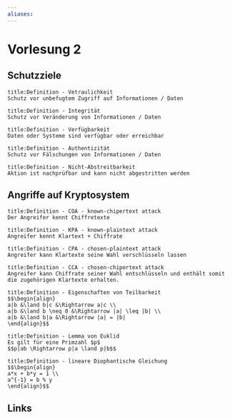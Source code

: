 ```yaml
---
aliases: 
---
```

# Vorlesung 2 
## Schutzziele
```ad-abstract
title:Definition - Vetraulichkeit
Schutz vor unbefugtem Zugriff auf Informationen / Daten
```

```ad-abstract
title:Definition - Integrität
Schutz vor Veränderung von Informationen / Daten
```

```ad-abstract
title:Definition - Verfügbarkeit
Daten oder Systeme sind verfügbar oder erreichbar
```

```ad-abstract
title:Definition - Authentizität
Schutz vor Fälschungen von Informationen / Daten
```

```ad-abstract
title:Definition - Nicht-Abstreitbarkeit
Aktion ist nachprüfbar und kann nicht abgestritten werden
```

## Angriffe auf Kryptosystem
```ad-abstract
title:Definition - COA - known-chipertext attack
Der Angreifer kennt Chiffretexte
```

```ad-abstract
title:Definition - KPA - known-plaintext attack
Angreifer kennt Klartext + Chiffrate
```

```ad-abstract
title:Definition - CPA - chosen-plaintext attack
Angreifer kann Klartexte seine Wahl verschlüsseln lassen
```

```ad-abstract
title:Definition - CCA - chosen-chipertext attack
Angreifer kann Chiffrate seiner Wahl entschlüsseln und enthält somit die zugehörigen Klartexte erhalten.
```

```ad-abstract
title:Definition - Eigenschaften von Teilbarkeit
$$\begin{align}
a|b &\land b|c &\Rightarrow a|c \\
a|b &\land b \neq 0 &\Rightarrow |a| \leq |b| \\
a|b &\land b|a &\Rightarrow |a| = |b|
\end{align}$$
```

```ad-abstract
title:Definition - Lemma von Euklid
Es gilt für eine Primzahl $p$
$$p|ab \Rightarrow p|a \land p|b$$
```

```ad-abstract
title:Definition - lineare Diophantische Gleichung
$$\begin{align}
a*x + b*y = 1 \\
a^{-1} = b % y
\end{align}$$
```
## Links